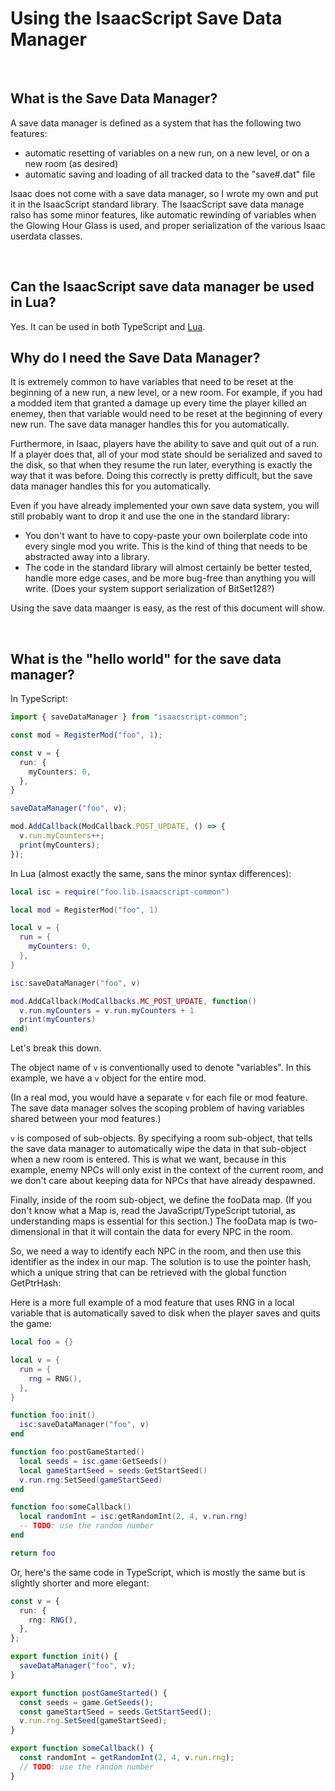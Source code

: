 # Using the IsaacScript Save Data Manager

<br>

## What is the Save Data Manager?

A save data manager is defined as a system that has the following two features:
- automatic resetting of variables on a new run, on a new level, or on a new room (as desired)
- automatic saving and loading of all tracked data to the "save#.dat" file

Isaac does not come with a save data manager, so I wrote my own and put it in the IsaacScript standard library. The IsaacScript save data manage ralso has some minor features, like automatic rewinding of variables when the Glowing Hour Glass is used, and proper serialization of the various Isaac userdata classes.

<br>

## Can the IsaacScript save data manager be used in Lua?

Yes. It can be used in both TypeScript and [Lua](https://isaacscript.github.io/main/isaacscript-in-lua).

## Why do I need the Save Data Manager?

It is extremely common to have variables that need to be reset at the beginning of a new run, a new level, or a new room. For example, if you had a modded item that granted a damage up every time the player killed an enemey, then that variable would need to be reset at the beginning of every new run. The save data manager handles this for you automatically.

Furthermore, in Isaac, players have the ability to save and quit out of a run. If a player does that, all of your mod state should be serialized and saved to the disk, so that when they resume the run later, everything is exactly the way that it was before. Doing this correctly is pretty difficult, but the save data manager handles this for you automatically.

Even if you have already implemented your own save data system, you will still probably want to drop it and use the one in the standard library:
- You don't want to have to copy-paste your own boilerplate code into every single mod you write. This is the kind of thing that needs to be abstracted away into a library.
- The code in the standard library will almost certainly be better tested, handle more edge cases, and be more bug-free than anything you will write. (Does your system support serialization of BitSet128?)

Using the save data maanger is easy, as the rest of this document will show.

<br>

## What is the "hello world" for the save data manager?

In TypeScript:

```ts
import { saveDataManager } from "isaacscript-common";

const mod = RegisterMod("foo", 1);

const v = {
  run: {
    myCounters: 0,
  },
}

saveDataManager("foo", v);

mod.AddCallback(ModCallback.POST_UPDATE, () => {
  v.run.myCounters++;
  print(myCounters);
});
```

In Lua (almost exactly the same, sans the minor syntax differences):

```lua
local isc = require("foo.lib.isaacscript-common")

local mod = RegisterMod("foo", 1)

local v = {
  run = {
    myCounters: 0,
  },
}

isc:saveDataManager("foo", v)

mod.AddCallback(ModCallbacks.MC_POST_UPDATE, function()
  v.run.myCounters = v.run.myCounters + 1
  print(myCounters)
end)
```

Let's break this down.

The object name of `v` is conventionally used to denote "variables". In this example, we have a `v` object for the entire mod.

(In a real mod, you would have a separate `v` for each file or mod feature. The save data manager solves the scoping problem of having variables shared between your mod features.)

`v` is composed of sub-objects. By specifying a room sub-object, that tells the save data manager to automatically wipe the data in that sub-object when a new room is entered. This is what we want, because in this example, enemy NPCs will only exist in the context of the current room, and we don't care about keeping data for NPCs that have already despawned.

Finally, inside of the room sub-object, we define the fooData map. (If you don't know what a Map is, read the JavaScript/TypeScript tutorial, as understanding maps is essential for this section.) The fooData map is two-dimensional in that it will contain the data for every NPC in the room.

So, we need a way to identify each NPC in the room, and then use this identifier as the index in our map. The solution is to use the pointer hash, which a unique string that can be retrieved with the global function GetPtrHash:



Here is a more full example of a mod feature that uses RNG in a local variable that is automatically saved to disk when the player saves and quits the game:

```lua
local foo = {}

local v = {
  run = {
    rng = RNG(),
  },
}

function foo:init()
  isc:saveDataManager("foo", v)
end

function foo:postGameStarted()
  local seeds = isc.game:GetSeeds()
  local gameStartSeed = seeds:GetStartSeed()
  v.run.rng:SetSeed(gameStartSeed)
end

function foo:someCallback()
  local randomInt = isc:getRandomInt(2, 4, v.run.rng)
  -- TODO: use the random number
end

return foo
```

Or, here's the same code in TypeScript, which is mostly the same but is slightly shorter and more elegant:

```ts
const v = {
  run: {
    rng: RNG(),
  },
};

export function init() {
  saveDataManager("foo", v);
}

export function postGameStarted() {
  const seeds = game.GetSeeds();
  const gameStartSeed = seeds.GetStartSeed();
  v.run.rng.SetSeed(gameStartSeed);
}

export function someCallback() {
  const randomInt = getRandomInt(2, 4, v.run.rng);
  // TODO: use the random number
}
```
